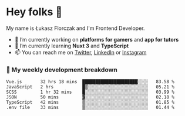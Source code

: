 # Hey folks 👋

My name is Łukasz Florczak and I'm Frontend Developer. 

- 🔭 I’m currently working on **platforms for gamers** and **app for tutors**
- 🌱 I’m currently learning **Nuxt 3** and **TypeScript**
- 📫 You can reach me on [Twitter](https://twitter.com/lukaszflorczak), [LinkedIn](https://pl.linkedin.com/in/lukasz-florczak) or [Instagram](https://instagram.com/lukaszflorczak)


### 🧮 My weekly development breakdown

<!--START_SECTION:waka-->

```text
Vue.js       32 hrs 18 mins  █████████████████████░░░░   83.58 %
JavaScript   2 hrs           █▒░░░░░░░░░░░░░░░░░░░░░░░   05.21 %
SCSS         1 hr 32 mins    █░░░░░░░░░░░░░░░░░░░░░░░░   03.99 %
JSON         50 mins         ▓░░░░░░░░░░░░░░░░░░░░░░░░   02.18 %
TypeScript   42 mins         ▒░░░░░░░░░░░░░░░░░░░░░░░░   01.85 %
.env file    33 mins         ▒░░░░░░░░░░░░░░░░░░░░░░░░   01.44 %
```

<!--END_SECTION:waka-->

<!--
**lukaszflorczak/lukaszflorczak** is a ✨ _special_ ✨ repository because its `README.md` (this file) appears on your GitHub profile.

Here are some ideas to get you started:

- 🔭 I’m currently working on ...
- 🌱 I’m currently learning ...
- 👯 I’m looking to collaborate on ...
- 🤔 I’m looking for help with ...
- 💬 Ask me about ...
- 📫 How to reach me: ...
- 😄 Pronouns: ...
- ⚡ Fun fact: ...
-->
